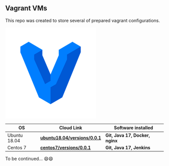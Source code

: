 ## Vagrant VMs
This repo was created to store several of prepared vagrant configurations.

[![N|Solid](https://raw.githubusercontent.com/github/explore/80688e429a7d4ef2fca1e82350fe8e3517d3494d/topics/vagrant/vagrant.png)](https://www.vagrantup.com/)

| OS | Cloud Link | Software installed |
| ------ | ------| ------|
| Ubuntu 18.04 | __[ubuntu18.04/versions/0.0.1](https://app.vagrantup.com/artemnovak/boxes/ubuntu18.04/versions/0.0.1)__ | __Git, Java 17, Docker, nginx__ |
| Centos 7 | __[centos7/versions/0.0.1](https://app.vagrantup.com/artemnovak/boxes/centos7/versions/0.0.1)__ | __Git, Java 17, Jenkins__ |


To be continued... :smile::smile:


